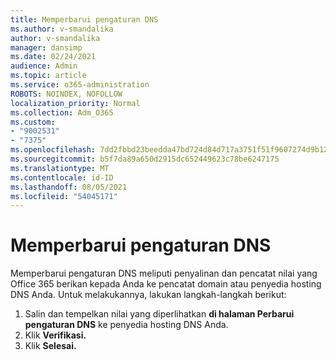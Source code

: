 ```yaml
---
title: Memperbarui pengaturan DNS
ms.author: v-smandalika
author: v-smandalika
manager: dansimp
ms.date: 02/24/2021
audience: Admin
ms.topic: article
ms.service: o365-administration
ROBOTS: NOINDEX, NOFOLLOW
localization_priority: Normal
ms.collection: Adm_O365
ms.custom:
- "9002531"
- "7375"
ms.openlocfilehash: 7dd2fbbd23beedda47bd724d84d717a3751f51f9607274d9b124f14463cf4b50
ms.sourcegitcommit: b5f7da89a650d2915dc652449623c78be6247175
ms.translationtype: MT
ms.contentlocale: id-ID
ms.lasthandoff: 08/05/2021
ms.locfileid: "54045171"
---
```

# <a name="update-dns-settings"></a>Memperbarui pengaturan DNS

Memperbarui pengaturan DNS meliputi penyalinan dan pencatat nilai yang Office 365 berikan kepada Anda ke pencatat domain atau penyedia hosting DNS Anda. Untuk melakukannya, lakukan langkah-langkah berikut:

1. Salin dan tempelkan nilai yang diperlihatkan **di halaman Perbarui pengaturan DNS** ke penyedia hosting DNS Anda.
2. Klik **Verifikasi.**
3. Klik **Selesai.**